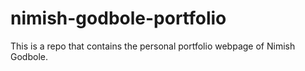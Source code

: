 # nimish-godbole-portfolio
This is a repo that contains the personal portfolio webpage of Nimish Godbole.
